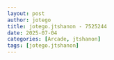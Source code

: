 ```yaml
---
layout: post
author: jotego
title: jotego.jtshanon - 7525244
date: 2025-07-04
categories: [Arcade, jtshanon]
tags: [jotego.jtshanon]
---
```


